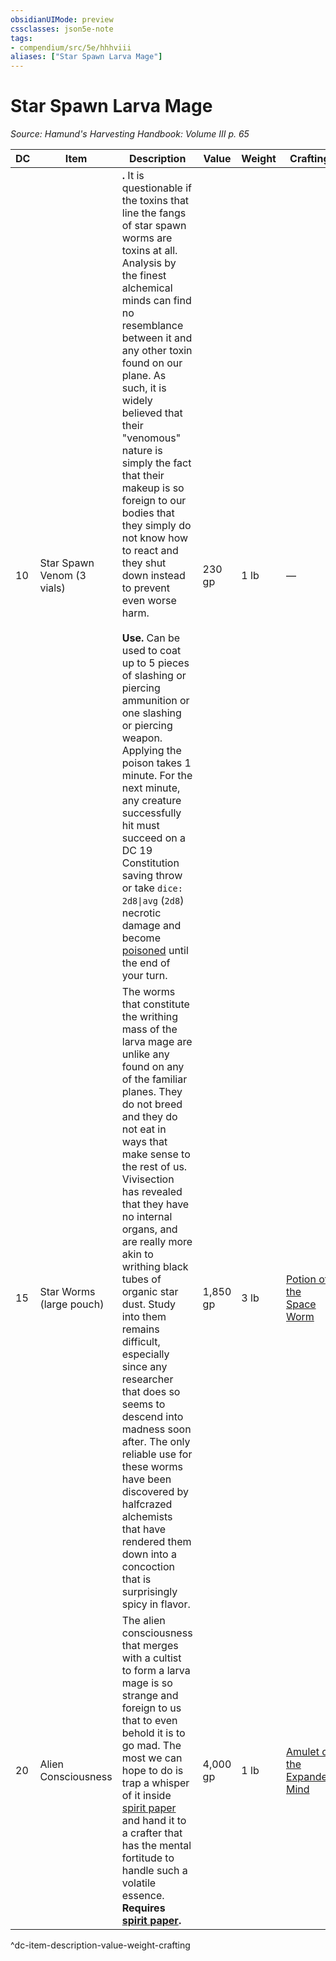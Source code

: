 ```yaml
---
obsidianUIMode: preview
cssclasses: json5e-note
tags:
- compendium/src/5e/hhhviii
aliases: ["Star Spawn Larva Mage"]
---
```

# Star Spawn Larva Mage
*Source: Hamund's Harvesting Handbook: Volume III p. 65* 

| DC | Item | Description | Value | Weight | Crafting |
|----|------|-------------|-------|--------|----------|
| 10 | Star Spawn Venom (3 vials) | **.** It is questionable if the toxins that line the fangs of star spawn worms are toxins at all. Analysis by the finest alchemical minds can find no resemblance between it and any other toxin found on our plane. As such, it is widely believed that their "venomous" nature is simply the fact that their makeup is so foreign to our bodies that they simply do not know how to react and they shut down instead to prevent even worse harm.<br /><br />**Use.** Can be used to coat up to 5 pieces of slashing or piercing ammunition or one slashing or piercing weapon. Applying the poison takes 1 minute. For the next minute, any creature successfully hit must succeed on a DC 19 Constitution saving throw or take `dice: 2d8\|avg` (`2d8`) necrotic damage and become [poisoned](/compendium/rules/conditions.md#poisoned) until the end of your turn. | 230 gp | 1 lb | — |
| 15 | Star Worms (large pouch) | The worms that constitute the writhing mass of the larva mage are unlike any found on any of the familiar planes. They do not breed and they do not eat in ways that make sense to the rest of us. Vivisection has revealed that they have no internal organs, and are really more akin to writhing black tubes of organic star dust. Study into them remains difficult, especially since any researcher that does so seems to descend into madness soon after. The only reliable use for these worms have been discovered by halfcrazed alchemists that have rendered them down into a concoction that is surprisingly spicy in flavor. | 1,850 gp | 3 lb | [Potion of the Space Worm](compendium/items/potion-of-the-space-worm-hhhviii.md) |
| 20 | Alien Consciousness | The alien consciousness that merges with a cultist to form a larva mage is so strange and foreign to us that to even behold it is to go mad. The most we can hope to do is trap a whisper of it inside [spirit paper](compendium/items/spirit-paper-hhhvi.md) and hand it to a crafter that has the mental fortitude to handle such a volatile essence. **Requires [spirit paper](compendium/items/spirit-paper-hhhvi.md).** | 4,000 gp | 1 lb | [Amulet of the Expanded Mind](compendium/items/amulet-of-the-expanded-mind-hhhviii.md) |
^dc-item-description-value-weight-crafting